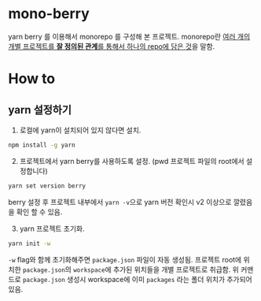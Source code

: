 # mono-berry

yarn berry 를 이용해서 monorepo 를 구성해 본 프로젝트.
monorepo란 [여러 개의 개별 프로젝트를 **잘 정의된 관계**를 통해서 하나의 repo에 담은 것](https://news.hada.io/topic?id=6061)을 말함.

# How to

## yarn 설정하기

1. 로컬에 yarn이 설치되어 있지 않다면 설치.

```bash
npm install -g yarn
```

2. 프로젝트에서 yarn berry를 사용하도록 설정. (pwd 프로젝트 파일의 root에서 설정합니다)

```bash
yarn set version berry
```

berry 설정 후 프로젝트 내부에서 `yarn -v`으로 yarn 버전 확인시 v2 이상으로 깔렸음을 확인 할 수 있음.

3. yarn 프로젝트 초기화.

```bash
yarn init -w
```

`-w` flag와 함께 초기화해주면 `package.json` 파일이 자동 생성됨.
프로젝트 root에 위치한 `package.json`의 `workspace`에 추가된 위치들을 개별 프로젝트로 취급함.
위 커맨드로 `package.json` 생성시 workspace에 이미 `packages` 라는 폴더 위치가 추가되어 있음.

